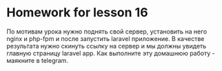Homework for lesson 16
=====================

По мотивам урока нужно поднять свой сервер, установить на него nginx и php-fpm и после запустить laravel приложение.
В качестве результата нужно скинуть ссылку на сервер и мы должны увидеть главную страницу laravel app.
Как выполните эту домашнюю работу - маякните в telegram.